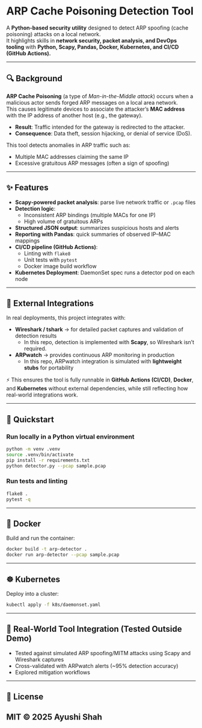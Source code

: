 # ARP Cache Poisoning Detection Tool

A **Python-based security utility** designed to detect ARP spoofing (cache poisoning) attacks on a local network.  
It highlights skills in **network security, packet analysis, and DevOps tooling** with **Python, Scapy, Pandas, Docker, Kubernetes, and CI/CD (GitHub Actions).**

---

## 🔍 Background
**ARP Cache Poisoning** (a type of *Man-in-the-Middle attack*) occurs when a malicious actor sends forged ARP messages on a local area network.  
This causes legitimate devices to associate the attacker’s **MAC address** with the IP address of another host (e.g., the gateway).  

- **Result**: Traffic intended for the gateway is redirected to the attacker.  
- **Consequence**: Data theft, session hijacking, or denial of service (DoS).  

This tool detects anomalies in ARP traffic such as:
- Multiple MAC addresses claiming the same IP  
- Excessive gratuitous ARP messages (often a sign of spoofing)  

---

## ✨ Features
- **Scapy-powered packet analysis**: parse live network traffic or `.pcap` files  
- **Detection logic**:
  - Inconsistent ARP bindings (multiple MACs for one IP)  
  - High volume of gratuitous ARPs  
- **Structured JSON output**: summarizes suspicious hosts and alerts  
- **Reporting with Pandas**: quick summaries of observed IP–MAC mappings  
- **CI/CD pipeline (GitHub Actions)**:
  - Linting with `flake8`  
  - Unit tests with `pytest`  
  - Docker image build workflow  
- **Kubernetes Deployment**: DaemonSet spec runs a detector pod on each node  

---

## 🔗 External Integrations
In real deployments, this project integrates with:  

- **Wireshark / tshark** → for detailed packet captures and validation of detection results  
  - In this repo, detection is implemented with **Scapy**, so Wireshark isn’t required.  
- **ARPwatch** → provides continuous ARP monitoring in production  
  - In this repo, ARPwatch integration is simulated with **lightweight stubs** for portability  

⚡️ This ensures the tool is fully runnable in **GitHub Actions (CI/CD)**, **Docker**, and **Kubernetes** without external dependencies, while still reflecting how real-world integrations work.  

---

## 🚀 Quickstart

### Run locally in a Python virtual environment
```bash
python -m venv .venv
source .venv/bin/activate
pip install -r requirements.txt
python detector.py --pcap sample.pcap
```
### Run tests and linting
```bash
flake8 .
pytest -q
```
---
## 🐳 Docker
Build and run the container:
```bash
docker build -t arp-detector .
docker run arp-detector --pcap sample.pcap
```
---
## ☸️ Kubernetes
Deploy into a cluster:
```bash
kubectl apply -f k8s/daemonset.yaml
```
---
## 🔧 Real-World Tool Integration (Tested Outside Demo)
  - Tested against simulated ARP spoofing/MITM attacks using Scapy and Wireshark captures  
  - Cross-validated with ARPwatch alerts (~95% detection accuracy)  
  - Explored mitigation workflows
---
## 📜 License
MIT © 2025 Ayushi Shah
---
